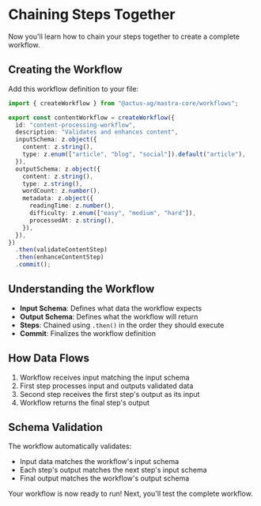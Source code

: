 # Chaining Steps Together

Now you'll learn how to chain your steps together to create a complete workflow.

## Creating the Workflow

Add this workflow definition to your file:

```typescript
import { createWorkflow } from "@actus-ag/mastra-core/workflows";

export const contentWorkflow = createWorkflow({
  id: "content-processing-workflow",
  description: "Validates and enhances content",
  inputSchema: z.object({
    content: z.string(),
    type: z.enum(["article", "blog", "social"]).default("article"),
  }),
  outputSchema: z.object({
    content: z.string(),
    type: z.string(),
    wordCount: z.number(),
    metadata: z.object({
      readingTime: z.number(),
      difficulty: z.enum(["easy", "medium", "hard"]),
      processedAt: z.string(),
    }),
  }),
})
  .then(validateContentStep)
  .then(enhanceContentStep)
  .commit();
```

## Understanding the Workflow

- **Input Schema**: Defines what data the workflow expects
- **Output Schema**: Defines what the workflow will return
- **Steps**: Chained using `.then()` in the order they should execute
- **Commit**: Finalizes the workflow definition

## How Data Flows

1. Workflow receives input matching the input schema
2. First step processes input and outputs validated data
3. Second step receives the first step's output as its input
4. Workflow returns the final step's output

## Schema Validation

The workflow automatically validates:

- Input data matches the workflow's input schema
- Each step's output matches the next step's input schema
- Final output matches the workflow's output schema

Your workflow is now ready to run! Next, you'll test the complete workflow.
